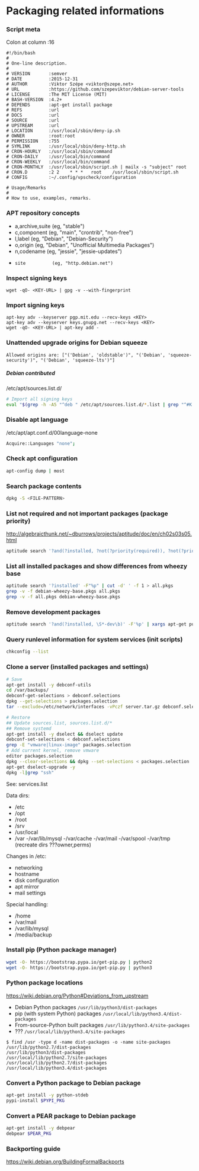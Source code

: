 # Packaging related informations

### Script meta

Colon at column :16

```
#!/bin/bash
#
# One-line description.
#
# VERSION       :semver
# DATE          :2015-12-31
# AUTHOR        :Viktor Szépe <viktor@szepe.net>
# URL           :https://github.com/szepeviktor/debian-server-tools
# LICENSE       :The MIT License (MIT)
# BASH-VERSION  :4.2+
# DEPENDS       :apt-get install package
# REFS          :url
# DOCS          :url
# SOURCE        :url
# UPSTREAM      :url
# LOCATION      :/usr/local/sbin/deny-ip.sh
# OWNER         :root:root
# PERMISSION    :755
# SYMLINK       :/usr/local/sbin/deny-http.sh
# CRON-HOURLY   :/usr/local/sbin/command
# CRON-DAILY    :/usr/local/bin/command
# CRON-WEEKLY   :/usr/local/bin/command
# CRON-MONTHLY  :/usr/local/sbin/script.sh | mailx -s "subject" root
# CRON.D        :2 2	* * *	root	/usr/local/sbin/script.sh
# CONFIG        :~/.config/vpscheck/configuration

# Usage/Remarks
#
# How to use, examples, remarks.
```

### APT repository concepts

-   a,archive,suite (eg, "stable")
-   c,component     (eg, "main", "crontrib", "non-free")
-   l,label         (eg, "Debian", "Debian-Security")
-   o,origin        (eg, "Debian", "Unofficial Multimedia Packages")
-   n,codename      (eg, "jessie", "jessie-updates")
-     site          (eg, "http.debian.net")

### Inspect signing keys

```
wget -qO- <KEY-URL> | gpg -v --with-fingerprint
```

### Import signing keys

```
apt-key adv --keyserver pgp.mit.edu --recv-keys <KEY>
apt-key adv --keyserver keys.gnupg.net --recv-keys <KEY>
wget -qO- <KEY-URL> | apt-key add -
```

### Unattended upgrade origins for Debian squeeze

```
Allowed origins are: ["('Debian', 'oldstable')", "('Debian', 'squeeze-security')", "('Debian', 'squeeze-lts')"]
```

##### Debian contributed

/etc/apt/sources.list.d/

```bash
# Import all signing keys
eval "$(grep -h -A5 "^deb " /etc/apt/sources.list.d/*.list | grep "^#K: " | cut -d' ' -f 2-)"
```

### Disable apt language

/etc/apt/apt.conf.d/00language-none

```bash
Acquire::Languages "none";
```

### Check apt configuration

```bash
apt-config dump | most
```

### Search package contents

```bash
dpkg -S <FILE-PATTERN>
```

### List not required and not important packages (package priority)

http://algebraicthunk.net/~dburrows/projects/aptitude/doc/en/ch02s03s05.html

```bash
aptitude search '?and(?installed, ?not(?priority(required)), ?not(?priority(important)))' -F"%p" | cut -d' ' -f 1
```

### List all installed packages and show differences from wheezy base

```bash
aptitude search '?installed' -F"%p" | cut -d' ' -f 1 > all.pkgs
grep -v -f debian-wheezy-base.pkgs all.pkgs
grep -v -f all.pkgs debian-wheezy-base.pkgs
```

### Remove development packages

```bash
aptitude search '?and(?installed, \S*-dev\b)' -F'%p' | xargs apt-get purge
```

### Query runlevel information for system services (init scripts)

```bash
chkconfig --list
```

### Clone a server (installed packages and settings)

```bash
# Save
apt-get install -y debconf-utils
cd /var/backups/
debconf-get-selections > debconf.selections
dpkg --get-selections > packages.selection
tar --exclude=/etc/network/interfaces -vPczf server.tar.gz debconf.selections packages.selection /etc/*

# Restore
## Update sources.list, sources.list.d/*
## Remove systemd
apt-get install -y dselect && dselect update
debconf-set-selections < debconf.selections
grep -E "vmware|linux-image" packages.selection
# Add current kernel, remove vmware
editor packages.selection
dpkg --clear-selections && dpkg --set-selections < packages.selection
apt-get dselect-upgrade -y
dpkg -l|grep "ssh"
```

See: services.list

Data dirs:

- /etc
- /opt
- /root
- /srv
- /usr/local
- /var -/var/lib/mysql -/var/cache -/var/mail -/var/spool -/var/tmp (recreate dirs ???owner,perms)

Changes in /etc:

- networking
- hostname
- disk configuration
- apt mirror
- mail settings

Special handling:

- /home
- /var/mail
- /var/lib/mysql
- /media/backup

### Install pip (Python package manager)

```bash
wget -O- https://bootstrap.pypa.io/get-pip.py | python2
wget -O- https://bootstrap.pypa.io/get-pip.py | python3
```

### Python package locations

https://wiki.debian.org/Python#Deviations_from_upstream

- Debian Python packages `/usr/lib/python3/dist-packages`
- pip (with system Python) packages `/usr/local/lib/python3.4/dist-packages`
- From-source-Python built packages `/usr/lib/python3.4/site-packages`
- ??? `/usr/local/lib/python3.4/site-packages`

```
$ find /usr -type d -name dist-packages -o -name site-packages
/usr/lib/python2.7/dist-packages
/usr/lib/python3/dist-packages
/usr/local/lib/python2.7/site-packages
/usr/local/lib/python2.7/dist-packages
/usr/local/lib/python3.4/dist-packages
```

### Convert a Python package to Debian package

```bash
apt-get install -y python-stdeb
pypi-install $PYPI_PKG
```

### Convert a PEAR package to Debian package

```bash
apt-get install -y debpear
debpear $PEAR_PKG
```

### Backporting guide

https://wiki.debian.org/BuildingFormalBackports

